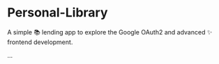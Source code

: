 # Personal-Library
A simple 📚 lending app to explore the Google OAuth2 and advanced ✨ frontend development. 


...

